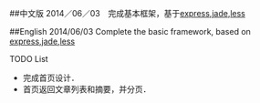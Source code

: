 ##中文版
2014／06／03　完成基本框架，基于[express](https://github.com/visionmedia/express),[jade](https://github.com/visionmedia/jade),[less](https://github.com/emberfeather/less.js-middleware)



##English
2014/06/03 Complete the basic framework, based on [express](https://github.com/visionmedia/express),[jade](https://github.com/visionmedia/jade),[less](https://github.com/emberfeather/less.js-middleware)



TODO List
* 完成首页设计．
* 首页返回文章列表和摘要，并分页．